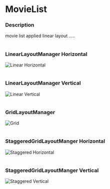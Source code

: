 # MovieList
### Description
movie list applied linear layout .....
#
<h3>LinearLayoutManager Horizontal </h3>

![Linear Horizontal](https://user-images.githubusercontent.com/37452782/74107507-f87c9500-4b81-11ea-8f80-77e654940294.gif)

#
<h3>LinearLayoutManager Vertical </h3>

![Linear Vertical](https://user-images.githubusercontent.com/37452782/74107509-fca8b280-4b81-11ea-802e-c2df1fc59e4a.gif)

#

<h3>GridLayoutManager</h3>

![Grid](https://user-images.githubusercontent.com/37452782/74107512-016d6680-4b82-11ea-9c4f-efae365e566b.gif)

#


<h3>StaggeredGridLayoutManger Horizontal</h3>

![Staggered Horizontal](https://user-images.githubusercontent.com/37452782/74107513-0205fd00-4b82-11ea-9fe3-84f39d13ca13.gif)

#

<h3>StaggeredGridLayoutManger Vertical</h3>

![Staggered Vertical](https://user-images.githubusercontent.com/37452782/74107514-03372a00-4b82-11ea-886f-5aa8a0493b7b.gif)

#
